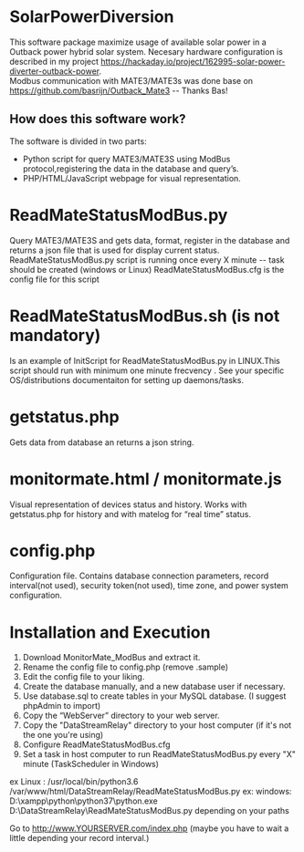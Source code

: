 # SolarPowerDiversion

This software package maximize usage of available solar power in a Outback power hybrid solar system.
Necesary hardware configuration is described in my project https://hackaday.io/project/162995-solar-power-diverter-outback-power.  
Modbus communication with MATE3/MATE3s was done base on https://github.com/basrijn/Outback_Mate3 -- Thanks Bas!

## How does this software work?

The software is divided in two parts:

- Python script for query MATE3/MATE3S using ModBus protocol,registering the data in the database and query’s.
- PHP/HTML/JavaScript webpage for visual representation.

ReadMateStatusModBus.py
===========
Query MATE3/MATE3S and gets data, format, register in the database and returns a json file that is used for display current status.
ReadMateStatusModBus.py script is running once every X minute -- task should be created (windows or Linux)
ReadMateStatusModBus.cfg is the config file for this script

ReadMateStatusModBus.sh (is not mandatory)
===========
Is an example of InitScript for ReadMateStatusModBus.py in LINUX.This script should run with minimum one minute frecvency .
See your specific OS/distributions documentaiton for setting up daemons/tasks.

getstatus.php
===========
Gets data from database an returns a json string.

monitormate.html / monitormate.js
===========
Visual representation of devices status and history. Works with getstatus.php for history and with matelog for “real time” status.

config.php
===========
Configuration file. Contains database connection parameters, record interval(not used), security token(not used), time zone, and power system configuration.

Installation and Execution
===========

1. Download MonitorMate_ModBus and extract it.
2. Rename the config file to config.php (remove .sample)
2. Edit the config file to your liking.
3. Create the database manually, and a new database user if necessary.
4. Use database.sql to create tables in your MySQL database. (I suggest phpAdmin to import)
5. Copy the “WebServer” directory to your web server.
6. Copy the "DataStreamRelay" directory to your host computer (if it's not the one you're using)
7. Configure ReadMateStatusModBus.cfg
8. Set a task in host computer to run ReadMateStatusModBus.py every "X" minute (TaskScheduler in Windows)

ex Linux : /usr/local/bin/python3.6 /var/www/html/DataStreamRelay/ReadMateStatusModBus.py
ex: windows: D:\xampp\python\python37\python.exe D:\DataStreamRelay\ReadMateStatusModBus.py
depending on your paths

Go to  http://www.YOURSERVER.com/index.php (maybe you have to wait a little depending your record interval.)
